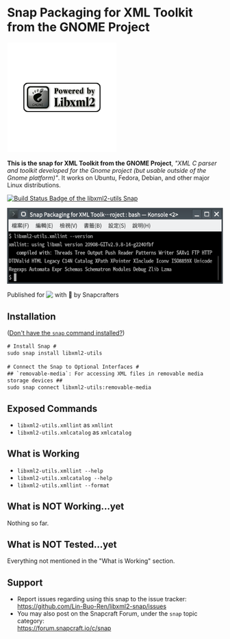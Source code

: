 # Snap Packaging for XML Toolkit from the GNOME Project
![Icon of XML Toolkit from the GNOME Project](gui/icon.png "Icon of XML Toolkit from the GNOME Project")

**This is the snap for XML Toolkit from the GNOME Project**, *"XML C parser and toolkit developed for the Gnome project (but usable outside of the Gnome platform)"*. It works on Ubuntu, Fedora, Debian, and other major Linux distributions.

[![Build Status Badge of the `libxml2-utils` Snap](https://build.snapcraft.io/badge/Lin-Buo-Ren/libxml2-snap.svg "Build Status of the `libxml2-utils` snap")](https://build.snapcraft.io/user/Lin-Buo-Ren/libxml2-snap)

![Screenshot of the Snapped Application](screenshots/xmllint-version.png "Screenshot of the Snapped Application")

Published for <img src="http://anything.codes/slack-emoji-for-techies/emoji/tux.png" align="top" width="24" /> with 💝 by Snapcrafters

## Installation
([Don't have the `snap` command installed?](https://snapcraft.io/docs/core/install))

    # Install Snap #
    sudo snap install libxml2-utils
    
    # Connect the Snap to Optional Interfaces #
    ## `removable-media`: For accessing XML files in removable media storage devices ##
    sudo snap connect libxml2-utils:removable-media

## Exposed Commands
* `libxml2-utils.xmllint` as `xmllint`
* `libxml2-utils.xmlcatalog` as `xmlcatalog`

## What is Working
* `libxml2-utils.xmllint --help`
* `libxml2-utils.xmlcatalog --help`
* `libxml2-utils.xmllint --format`

## What is NOT Working...yet 
Nothing so far.

## What is NOT Tested...yet
Everything not mentioned in the "What is Working" section.

## Support
* Report issues regarding using this snap to the issue tracker:  
  <https://github.com/Lin-Buo-Ren/libxml2-snap/issues>
* You may also post on the Snapcraft Forum, under the `snap` topic category:  
  <https://forum.snapcraft.io/c/snap>

